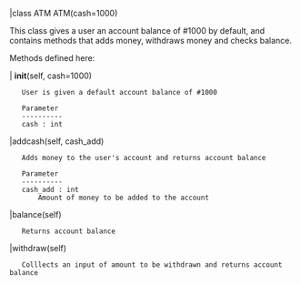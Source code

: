 |class ATM
   ATM(cash=1000)
   
   
   This class gives a user an account balance of #1000 by default, and contains methods that adds money, withdraws money and checks balance.
   
   Methods defined here:
   
  | __init__(self, cash=1000)
       
       User is given a default account balance of #1000
       
       Parameter
       ----------
       cash : int
   
   |addcash(self, cash_add)
       
       Adds money to the user's account and returns account balance
      
       Parameter
       ----------
       cash_add : int
           Amount of money to be added to the account
   
   |balance(self)
       
       Returns account balance
   
   |withdraw(self)
       
       Colllects an input of amount to be withdrawn and returns account balance


